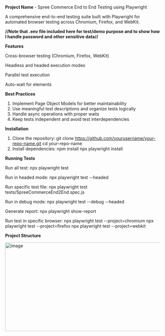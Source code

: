 **Project Name** - Spree Commerce End to End Testing using Playwright


A comprehensive end-to-end testing suite built with Playwright for automated browser testing across Chromium, Firefox, and WebKit.


**//Note that .env file included here for test/demo purpose and to show how I handle password and other sensitive data//**


 **Features**

Cross-browser testing (Chromium, Firefox, WebKit)

Headless and headed execution modes

Parallel test execution

Auto-wait for elements


**Best Practices**
1. Implement Page Object Models for better maintainability
2. Use meaningful test descriptions and organize tests logically
3. Handle async operations with proper waits
4. Keep tests independent and avoid test interdependencies


**Installation**
1. Clone the repository:
    git clone https://github.com/yourusername/your-repo-name.git
    cd your-repo-name
2. Install dependencies:
    npm install
    npx playwright install


**Running Tests**

Run all test: npx playwright test

Run in headed mode: npx playwright test --headed

Run specific test file: npx playwright test tests/SpreeCommerceEnd2End.spec.js

Run in debug mode: npx playwright test --debug --headed

Generate report: npx playwright show-report

Run test in specific browser: 
  npx playwright test --project=chromium
  npx playwright test --project=firefox
  npx playwright test --project=webkit

**Project Structure**


<img width="881" height="288" alt="image" src="https://github.com/user-attachments/assets/8ed246f4-17d1-4e88-860c-54b791bec38b" />

